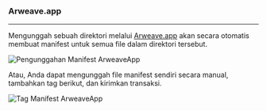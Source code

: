 ### Arweave.app

---

Mengunggah sebuah direktori melalui [Arweave.app](http://Arweave.app) akan secara otomatis membuat manifest untuk semua file dalam direktori tersebut.

![Pengunggahan Manifest ArweaveApp](~@source/images/arweaveapp-manifest.png)

Atau, Anda dapat mengunggah file manifest sendiri secara manual, tambahkan tag berikut, dan kirimkan transaksi.

![Tag Manifest ArweaveApp](~@source/images/arweaveapp-tags.png)